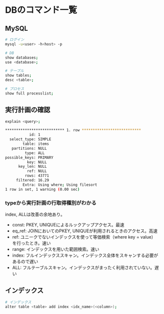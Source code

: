 # DBのコマンド一覧

## MySQL

```sh
# ログイン
mysql -u<user> -h<host> -p

# DB
show databases;
use <database>;

# テーブル
show tables;
desc <table>;

# プロセス
show full processlist;
```

## 実行計画の確認

```sh
explain <query>;

*************************** 1. row ***************************
           id: 1
  select_type: SIMPLE
        table: items
   partitions: NULL
         type: ALL
possible_keys: PRIMARY
          key: NULL
      key_len: NULL
          ref: NULL
         rows: 43771
     filtered: 16.29
        Extra: Using where; Using filesort
1 row in set, 1 warning (0.00 sec)
```

### typeから実行計画の行取得種別がわかる

index, ALLは改善の余地あり。

- const: PKEY, UNIQUEによるルックアップアクセス。最速
- eq_ref: JOINにおいてのPKEY, UNIQUEが利用されるときのアクセス。高速
- ref: ユニークでないインデックスを使って等価検索（where key = value）を行ったとき。速い
- range: インデックスを用いた範囲検索。速い
- index: フルインデックススキャン。インデックス全体をスキャンする必要があるので遅い
- ALL: フルテーブルスキャン。インデックスがまったく利用されていない。遅い

## インデックス

```sh
# インデックス
alter table <table> add index <idx_name>(<column>);
```
 